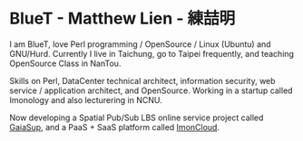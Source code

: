 # BlueT - Matthew Lien - 練喆明

I am BlueT, love Perl programming / OpenSource / Linux (Ubuntu) and GNU/Hurd.
Currently I live in Taichung, go to Taipei frequently, and teaching OpenSource Class in NanTou.

Skills on Perl, DataCenter technical architect, information security, web service / application architect, and OpenSource.
Working in a startup called Imonology and also lecturering in NCNU.

Now developing a Spatial Pub/Sub LBS online service project called [GaiaSup](http://GaiaSup.com),
and a PaaS + SaaS platform called [ImonCloud](http://www.imonology.com/imoncloud.php).


